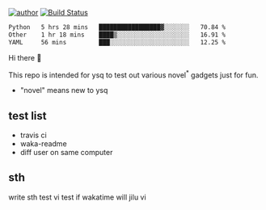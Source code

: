 [![author](https://img.shields.io/badge/author-ysq-green)](https://github.com/Yang-Shiqin)
[![Build Status](https://app.travis-ci.com/Yang-Shiqin/testall.svg?branch=main)](https://app.travis-ci.com/Yang-Shiqin/testall)

<!--START_SECTION:waka-->

```txt
Python   5 hrs 28 mins   █████████████████▓░░░░░░░   70.84 %
Other    1 hr 18 mins    ████▒░░░░░░░░░░░░░░░░░░░░   16.91 %
YAML     56 mins         ███░░░░░░░░░░░░░░░░░░░░░░   12.25 %
```

<!--END_SECTION:waka-->

Hi there 👋

This repo is intended for ysq to test out various novel<sup>*</sup> gadgets just for fun.

- "novel" means new to ysq

## test list
- travis ci
- waka-readme
- diff user on same computer

## sth
write sth
test vi
test if wakatime will jilu vi


